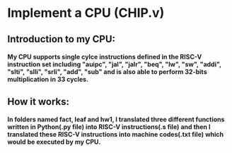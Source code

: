 # Implement a CPU (CHIP.v)
## Introduction to my CPU:
#### My CPU supports single cylce instructions defined in the RISC-V instruction set including "auipc", "jal", "jalr", "beq", "lw", "sw", "addi", "slti", "slli", "srli", "add", "sub" and is also able to perform 32-bits multiplication in 33 cycles.
## How it works:
#### In folders named fact, leaf and hw1, I translated three different functions written in Python(.py file) into RISC-V instructions(.s file) and then I translated these RISC-V instructions into machine codes(.txt file) which would be executed by my CPU.
